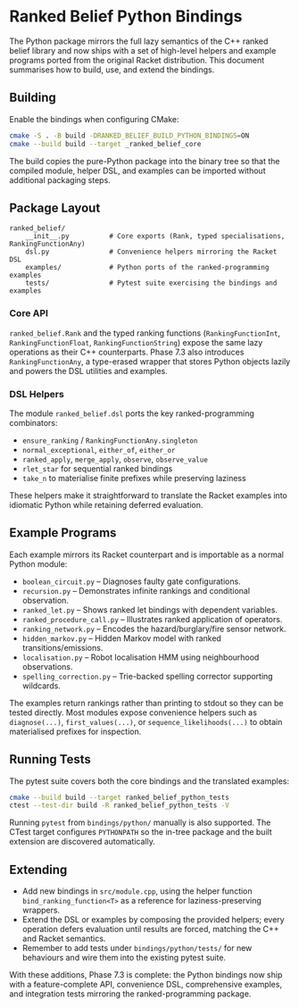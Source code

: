 # Ranked Belief Python Bindings

The Python package mirrors the full lazy semantics of the C++ ranked belief
library and now ships with a set of high-level helpers and example programs
ported from the original Racket distribution.  This document summarises how to
build, use, and extend the bindings.

## Building

Enable the bindings when configuring CMake:

```bash
cmake -S . -B build -DRANKED_BELIEF_BUILD_PYTHON_BINDINGS=ON
cmake --build build --target _ranked_belief_core
```

The build copies the pure-Python package into the binary tree so that the
compiled module, helper DSL, and examples can be imported without additional
packaging steps.

## Package Layout

```
ranked_belief/
    __init__.py          # Core exports (Rank, typed specialisations, RankingFunctionAny)
    dsl.py               # Convenience helpers mirroring the Racket DSL
    examples/            # Python ports of the ranked-programming examples
    tests/               # Pytest suite exercising the bindings and examples
```

### Core API

`ranked_belief.Rank` and the typed ranking functions (`RankingFunctionInt`,
`RankingFunctionFloat`, `RankingFunctionString`) expose the same lazy
operations as their C++ counterparts.  Phase 7.3 also introduces
`RankingFunctionAny`, a type-erased wrapper that stores Python objects lazily
and powers the DSL utilities and examples.

### DSL Helpers

The module `ranked_belief.dsl` ports the key ranked-programming combinators:

- `ensure_ranking` / `RankingFunctionAny.singleton`
- `normal_exceptional`, `either_of`, `either_or`
- `ranked_apply`, `merge_apply`, `observe`, `observe_value`
- `rlet_star` for sequential ranked bindings
- `take_n` to materialise finite prefixes while preserving laziness

These helpers make it straightforward to translate the Racket examples into
idiomatic Python while retaining deferred evaluation.

## Example Programs

Each example mirrors its Racket counterpart and is importable as a normal
Python module:

- `boolean_circuit.py` – Diagnoses faulty gate configurations.
- `recursion.py` – Demonstrates infinite rankings and conditional observation.
- `ranked_let.py` – Shows ranked let bindings with dependent variables.
- `ranked_procedure_call.py` – Illustrates ranked application of operators.
- `ranking_network.py` – Encodes the hazard/burglary/fire sensor network.
- `hidden_markov.py` – Hidden Markov model with ranked transitions/emissions.
- `localisation.py` – Robot localisation HMM using neighbourhood observations.
- `spelling_correction.py` – Trie-backed spelling corrector supporting
  wildcards.

The examples return rankings rather than printing to stdout so they can be
tested directly.  Most modules expose convenience helpers such as
`diagnose(...)`, `first_values(...)`, or `sequence_likelihoods(...)` to obtain
materialised prefixes for inspection.

## Running Tests

The pytest suite covers both the core bindings and the translated examples:

```bash
cmake --build build --target ranked_belief_python_tests
ctest --test-dir build -R ranked_belief_python_tests -V
```

Running `pytest` from `bindings/python/` manually is also supported.  The
CTest target configures `PYTHONPATH` so the in-tree package and the built
extension are discovered automatically.

## Extending

- Add new bindings in `src/module.cpp`, using the helper function
  `bind_ranking_function<T>` as a reference for laziness-preserving wrappers.
- Extend the DSL or examples by composing the provided helpers; every
  operation defers evaluation until results are forced, matching the C++ and
  Racket semantics.
- Remember to add tests under `bindings/python/tests/` for new behaviours and
  wire them into the existing pytest suite.

With these additions, Phase 7.3 is complete: the Python bindings now ship with
a feature-complete API, convenience DSL, comprehensive examples, and
integration tests mirroring the ranked-programming package.
